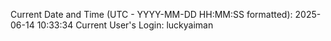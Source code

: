 Current Date and Time (UTC - YYYY-MM-DD HH:MM:SS formatted): 2025-06-14 10:33:34
Current User's Login: luckyaiman
